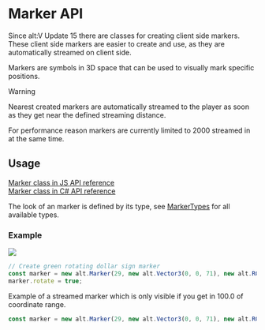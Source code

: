 # Marker API

Since alt:V Update 15 there are classes for creating client side markers. These client side markers are easier to create and use, as they are automatically streamed on client side.

Markers are symbols in 3D space that can be used to visually mark specific positions.

> [!WARNING]
> Nearest created markers are automatically streamed to the player as soon as they get near the defined streaming distance.
> 
> For performance reason markers are currently limited to 2000 streamed in at the same time.

## Usage

[Marker class in JS API reference](https://docs.altv.mp/js/api/alt-client.Marker.html)<br>
[Marker class in C# API reference](https://docs.altv.mp/cs/api/AltV.Net.Client.Elements.Entities.Marker.html)<br>

The look of an marker is defined by its type, see [MarkerTypes](https://docs.altv.mp/js/api/alt-client.MarkerType.html) for all available types.<br>

### Example

<img src="https://i.imgur.com/UwdrKCf.gif">

```js
// Create green rotating dollar sign marker
const marker = new alt.Marker(29, new alt.Vector3(0, 0, 71), new alt.RGBA(0, 128, 0, 255));
marker.rotate = true;
```

Example of a streamed marker which is only visible if you get in 100.0 of coordinate range.

```js
const marker = new alt.Marker(29, new alt.Vector3(0, 0, 71), new alt.RGBA(0, 128, 0, 255), true, 100.0);
```